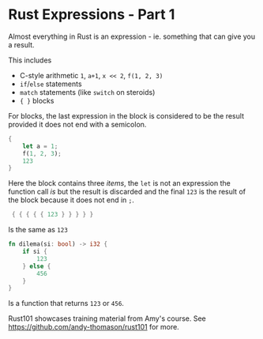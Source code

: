 # Rust Expressions - Part 1

Almost everything in Rust is an expression - ie. something that can give you a result.

This includes

* C-style arithmetic `1`, `a+1`, `x << 2`, `f(1, 2, 3)`
* `if`/`else` statements
* `match` statements (like `switch` on steroids)
* `{ }` blocks

For blocks, the last expression in the block is considered to be the result
provided it does not end with a semicolon.

```Rust
{
    let a = 1;
    f(1, 2, 3);
    123
}
```

Here the block contains three *items*, the `let` is not an expression
the function call *is* but the result is discarded and the final `123`
is the result of the block because it does not end in `;`.

```Rust
 { { { { { 123 } } } } }
```

Is the same as `123`

```Rust
fn dilema(si: bool) -> i32 {
    if si {
        123
    } else {
        456
    }
}
```

Is a function that returns `123` or `456`.

Rust101 showcases training material from Amy's course.
See https://github.com/andy-thomason/rust101 for more.
